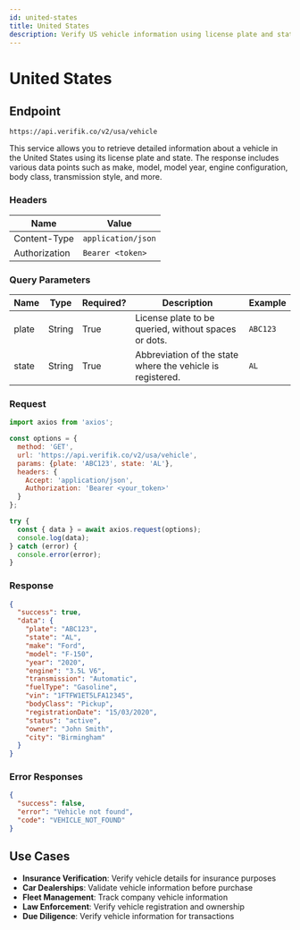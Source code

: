 ```yaml
---
id: united-states
title: United States
description: Verify US vehicle information using license plate and state
---
```


# United States

## Endpoint

```
https://api.verifik.co/v2/usa/vehicle
```

This service allows you to retrieve detailed information about a vehicle in the United States using its license plate and state. The response includes various data points such as make, model, model year, engine configuration, body class, transmission style, and more.

### Headers

| Name          | Value              |
| ------------- | ------------------ |
| Content-Type  | `application/json` |
| Authorization | `Bearer <token>`   |

### Query Parameters

| Name   | Type   | Required? | Description                                    | Example      |
| ------ | ------ | --------- | ---------------------------------------------- | ------------ |
| plate  | String | True      | License plate to be queried, without spaces or dots. | `ABC123`     |
| state  | String | True      | Abbreviation of the state where the vehicle is registered. | `AL`         |

### Request

```javascript
import axios from 'axios';

const options = {
  method: 'GET',
  url: 'https://api.verifik.co/v2/usa/vehicle',
  params: {plate: 'ABC123', state: 'AL'},
  headers: {
    Accept: 'application/json',
    Authorization: 'Bearer <your_token>'
  }
};

try {
  const { data } = await axios.request(options);
  console.log(data);
} catch (error) {
  console.error(error);
}
```

### Response

```json
{
  "success": true,
  "data": {
    "plate": "ABC123",
    "state": "AL",
    "make": "Ford",
    "model": "F-150",
    "year": "2020",
    "engine": "3.5L V6",
    "transmission": "Automatic",
    "fuelType": "Gasoline",
    "vin": "1FTFW1ET5LFA12345",
    "bodyClass": "Pickup",
    "registrationDate": "15/03/2020",
    "status": "active",
    "owner": "John Smith",
    "city": "Birmingham"
  }
}
```

### Error Responses

```json
{
  "success": false,
  "error": "Vehicle not found",
  "code": "VEHICLE_NOT_FOUND"
}
```

## Use Cases

- **Insurance Verification**: Verify vehicle details for insurance purposes
- **Car Dealerships**: Validate vehicle information before purchase
- **Fleet Management**: Track company vehicle information
- **Law Enforcement**: Verify vehicle registration and ownership
- **Due Diligence**: Verify vehicle information for transactions
